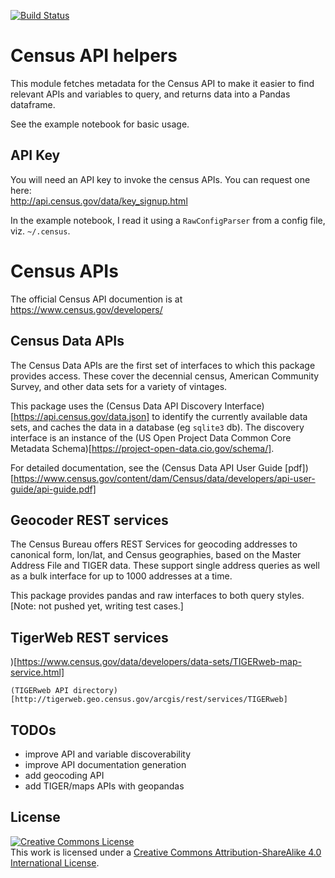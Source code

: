 [![Build Status](https://travis-ci.org/nkrishnaswami/uscensus.svg?branch=master)](https://travis-ci.org/nkrishnaswami/uscensus)

# Census API helpers
This module fetches metadata for the Census API to make it easier to
find relevant APIs and variables to query, and returns data into a Pandas dataframe.

See the example notebook for basic usage.

## API Key
You will need an API key to invoke the census APIs.  You can request one here:  
  http://api.census.gov/data/key_signup.html

In the example notebook, I read it using a `RawConfigParser` from a config file, viz. `~/.census`.

# Census APIs
The official Census API documention is at
  https://www.census.gov/developers/

## Census Data APIs
The Census Data APIs are the first set of interfaces to which this package provides access. These cover the decennial census, American Community Survey, and other data sets for a variety of vintages.

This package uses the (Census Data API Discovery Interface)[https://api.census.gov/data.json] to identify the currently available
data sets, and caches the data in a database (eg `sqlite3` db).  The
discovery interface is an instance of the (US Open Project Data Common
Core Metadata Schema)[https://project-open-data.cio.gov/schema/].

For detailed documentation, see the (Census Data API User Guide [pdf])[https://www.census.gov/content/dam/Census/data/developers/api-user-guide/api-guide.pdf]

## Geocoder REST services
The Census Bureau offers REST Services for geocoding addresses to
canonical form, lon/lat, and Census geographies, based on the Master
Address File and TIGER data. These support single address queries as
well as a bulk interface for up to 1000 addresses at a time.

This package provides pandas and raw interfaces to both query styles. [Note: not pushed yet, writing test cases.]

## TigerWeb REST services
)[https://www.census.gov/data/developers/data-sets/TIGERweb-map-service.html]

    (TIGERweb API directory)[http://tigerweb.geo.census.gov/arcgis/rest/services/TIGERweb]
  

## TODOs
* improve API and variable discoverability
* improve API documentation generation
* add geocoding API
* add TIGER/maps APIs with geopandas

## License
<a rel="license" href="http://creativecommons.org/licenses/by-sa/4.0/"><img alt="Creative Commons License" style="border-width:0" src="https://i.creativecommons.org/l/by-sa/4.0/88x31.png" /></a><br />This work is licensed under a <a rel="license" href="http://creativecommons.org/licenses/by-sa/4.0/">Creative Commons Attribution-ShareAlike 4.0 International License</a>.
